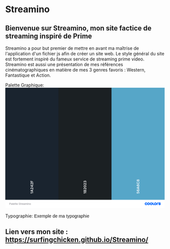 
# Streamino

## Bienvenue sur Streamino, mon site factice de streaming inspiré de Prime
Streamino a pour but premier de mettre en avant ma maîtrise de l'application d'un fichier js afin de créer un site web. Le style général du site est fortement inspiré du fameux service de streaming prime video. Streamino est aussi une présentation de mes références cinématographiques en matière de mes 3 genres favoris : Western, Fantastique et Action.

Palette Graphique: ![Palette_Streamino](asset/Palette_Streamino.png)

Typographie: <span style ="font-family:Fredoka, sans-serif;">Exemple de ma typographie</span>

## Lien vers mon site : https://surfingchicken.github.io/Streamino/